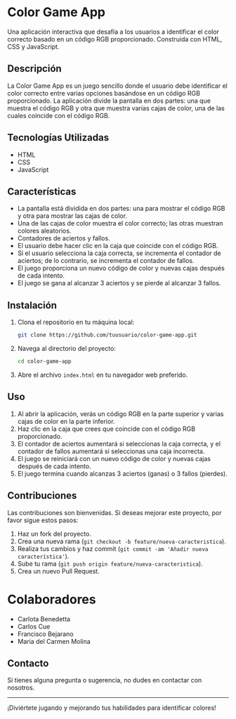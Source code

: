 # Color Game App

Una aplicación interactiva que desafía a los usuarios a identificar el color correcto basado en un código RGB proporcionado. Construida con HTML, CSS y JavaScript.

## Descripción

La Color Game App es un juego sencillo donde el usuario debe identificar el color correcto entre varias opciones basándose en un código RGB proporcionado. La aplicación divide la pantalla en dos partes: una que muestra el código RGB y otra que muestra varias cajas de color, una de las cuales coincide con el código RGB.

## Tecnologías Utilizadas

- HTML
- CSS
- JavaScript

## Características

- La pantalla está dividida en dos partes: una para mostrar el código RGB y otra para mostrar las cajas de color.
- Una de las cajas de color muestra el color correcto; las otras muestran colores aleatorios.
- Contadores de aciertos y fallos.
- El usuario debe hacer clic en la caja que coincide con el código RGB.
- Si el usuario selecciona la caja correcta, se incrementa el contador de aciertos; de lo contrario, se incrementa el contador de fallos.
- El juego proporciona un nuevo código de color y nuevas cajas después de cada intento.
- El juego se gana al alcanzar 3 aciertos y se pierde al alcanzar 3 fallos.

## Instalación

1. Clona el repositorio en tu máquina local:

   ```bash
   git clone https://github.com/tuusuario/color-game-app.git
   ```

2. Navega al directorio del proyecto:

   ```bash
   cd color-game-app
   ```

3. Abre el archivo `index.html` en tu navegador web preferido.

## Uso

1. Al abrir la aplicación, verás un código RGB en la parte superior y varias cajas de color en la parte inferior.
2. Haz clic en la caja que crees que coincide con el código RGB proporcionado.
3. El contador de aciertos aumentará si seleccionas la caja correcta, y el contador de fallos aumentará si seleccionas una caja incorrecta.
4. El juego se reiniciará con un nuevo código de color y nuevas cajas después de cada intento.
5. El juego termina cuando alcanzas 3 aciertos (ganas) o 3 fallos (pierdes).

## Contribuciones

Las contribuciones son bienvenidas. Si deseas mejorar este proyecto, por favor sigue estos pasos:

1. Haz un fork del proyecto.
2. Crea una nueva rama (`git checkout -b feature/nueva-caracteristica`).
3. Realiza tus cambios y haz commit (`git commit -am 'Añadir nueva característica'`).
4. Sube tu rama (`git push origin feature/nueva-caracteristica`).
5. Crea un nuevo Pull Request.

# Colaboradores

- Carlota Benedetta
- Carlos Cue
- Francisco Bejarano
- Maria del Carmen Molina

## Contacto

Si tienes alguna pregunta o sugerencia, no dudes en contactar con nosotros.

---

¡Diviértete jugando y mejorando tus habilidades para identificar colores!
